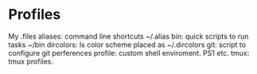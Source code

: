 # Profiles
My .files
aliases: command line shortcuts ~/.alias
bin: quick scripts to run tasks ~/bin
dircolors: ls color scheme placed as ~/.dircolors
git: script to configure git perferences
profile: custom shell enviroment. PS1 etc. 
tmux: tmux profiles. 
